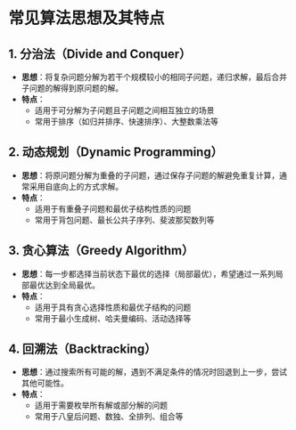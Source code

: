 # 常见算法思想及其特点

## 1. 分治法（Divide and Conquer）
- **思想**：将复杂问题分解为若干个规模较小的相同子问题，递归求解，最后合并子问题的解得到原问题的解。
- **特点**：
  - 适用于可分解为子问题且子问题之间相互独立的场景
  - 常用于排序（如归并排序、快速排序）、大整数乘法等

## 2. 动态规划（Dynamic Programming）
- **思想**：将原问题分解为重叠的子问题，通过保存子问题的解避免重复计算，通常采用自底向上的方式求解。
- **特点**：
  - 适用于有重叠子问题和最优子结构性质的问题
  - 常用于背包问题、最长公共子序列、斐波那契数列等

## 3. 贪心算法（Greedy Algorithm）
- **思想**：每一步都选择当前状态下最优的选择（局部最优），希望通过一系列局部最优达到全局最优。
- **特点**：
  - 适用于具有贪心选择性质和最优子结构的问题
  - 常用于最小生成树、哈夫曼编码、活动选择等

## 4. 回溯法（Backtracking）
- **思想**：通过搜索所有可能的解，遇到不满足条件的情况时回退到上一步，尝试其他可能性。
- **特点**：
  - 适用于需要枚举所有解或部分解的问题
  - 常用于八皇后问题、数独、全排列、组合等




  